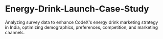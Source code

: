 # Energy-Drink-Launch-Case-Study
Analyzing survey data to enhance CodeX's energy drink marketing strategy in India, optimizing demographics, preferences, competition, and marketing channels.
